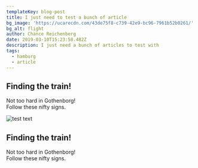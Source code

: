 ```yaml
---
templateKey: blog-post
title: I just need to test a bunch of article
bg_image: 'https://ucarecdn.com/43de75f8-c739-42e9-bc96-7961b52b0261/'
bg_alt: flight
author: Chance Reichenberg
date: 2019-03-10T15:23:58.482Z
description: I just need a bunch of articles to test with
tags:
  - hamburg
  - article
---
```

<div className="article-text">
<h2>Finding the train!</h2>
<p>
Not too hard in Gothenborg!
<br/>
Follow these nifty signs.
</p>
</div>

<div className="article-image">

![test text](https://ucarecdn.com/d1a49396-ba1d-4625-b186-c63d73731489/)

</div>

<div className="article-text">
<h2>Finding the train!</h2>
<p>
Not too hard in Gothenborg!
<br/>
Follow these nifty signs.
</p>
</div>

